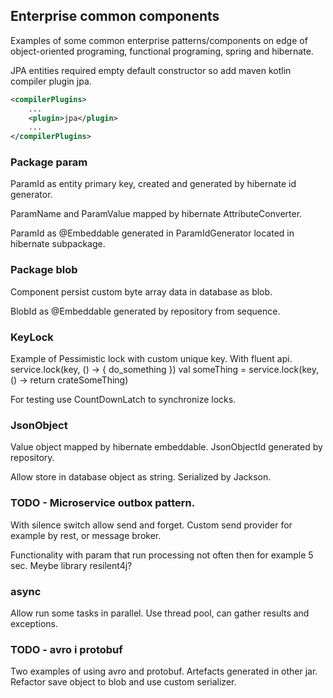## Enterprise common components
Examples of some common enterprise patterns/components on edge of object-oriented programing,
functional programing, spring and hibernate.

JPA entities required empty default constructor so add maven kotlin compiler plugin jpa.
```xml
<compilerPlugins>
    ...
    <plugin>jpa</plugin>
    ...
</compilerPlugins>
```

### Package param
ParamId as entity primary key, created and generated by hibernate id generator.

ParamName and ParamValue mapped by hibernate AttributeConverter.

ParamId as @Embeddable generated in ParamIdGenerator located in hibernate subpackage.

### Package blob
Component persist custom byte array data in database as blob.

BlobId as @Embeddable generated by repository from sequence.

### KeyLock
Example of Pessimistic lock with custom unique key.
With fluent api.
service.lock(key, () -> {
    do_something
})
val someThing = service.lock(key, () -> return crateSomeThing)

For testing use CountDownLatch to synchronize locks.

### JsonObject 
Value object mapped by hibernate embeddable.
JsonObjectId generated by repository.

Allow store in database object as string. Serialized by Jackson. 

### TODO - Microservice outbox pattern.

With silence switch allow send and forget.
Custom send provider for example by rest, or message broker.

Functionality with param that run processing not often then for example 5 sec.
Meybe library resilent4j?

### async
Allow run some tasks in parallel. Use thread pool,
can gather results and exceptions.

### TODO - avro i protobuf
Two examples of using avro and protobuf.
Artefacts generated in other jar.
Refactor save object to blob and use custom serializer.

